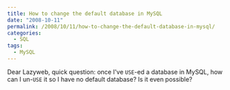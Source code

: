 ```yaml
---
title: How to change the default database in MySQL
date: "2008-10-11"
permalink: /2008/10/11/how-to-change-the-default-database-in-mysql/
categories:
  - SQL
tags:
  - MySQL
---
```

Dear Lazyweb, quick question: once I've `USE`-ed a database in MySQL, how can I un-`USE` it so I have no default database? Is it even possible?
